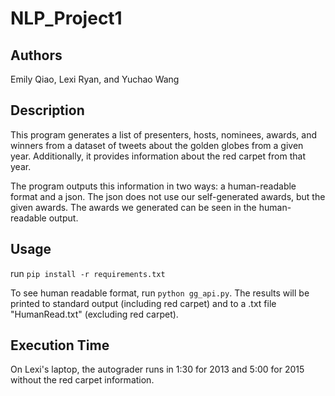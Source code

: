 # NLP_Project1

## Authors
Emily Qiao, Lexi Ryan, and Yuchao Wang

## Description
This program generates a list of presenters, hosts, nominees, awards, and winners from a dataset of tweets about the golden globes from a given year. Additionally, it provides information about the red carpet from that year.

The program outputs this information in two ways: a human-readable format and a json. The json does not use our self-generated awards, but the given awards. The awards we generated can be seen in the human-readable output.

## Usage
run `pip install -r requirements.txt`

To see human readable format, run `python gg_api.py`. The results will be printed to standard output (including red carpet) and to a .txt file "HumanRead.txt" (excluding red carpet).

## Execution Time
On Lexi's laptop, the autograder runs in 1:30 for 2013 and 5:00 for 2015 without the red carpet information.
